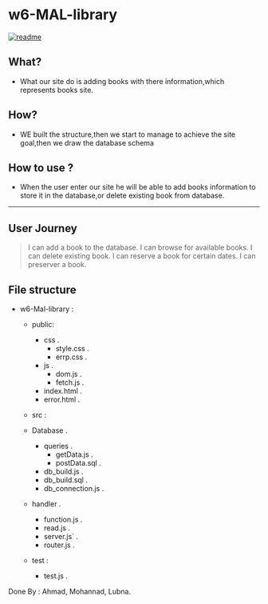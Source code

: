 # w6-MAL-library



<a href="https://imgbb.com/"><img src="https://image.ibb.co/bPBQqe/readme.png" alt="readme" border="0"></a>


## What?

* What our site do is adding books with there information,which represents books site.

## How?
* WE built the structure,then we start to manage to achieve the site goal,then we draw the database schema

## How to use ?

* When the user enter our site he will be able to add books information to store it in the database,or delete existing book from database.

_____________________________________________________________________

## User Journey

> I can add a book to the database.
> I can browse for available books.
> I can delete existing book.
> I can reserve a book for certain dates.
> I can preserver a book.

## File structure
* w6-Mal-library :
  * public:
    * css .
        * style.css  .
        * errp.css .
    * js  .
        * dom.js  .
        * fetch.js .
     * index.html .
     * error.html .
  * src :
   * Database .
      * queries .
        * getData.js .
        * postData.sql .
      * db_build.js .
      * db_build.sql .
      * db_connection.js .
  * handler .
      * function.js .
      * read.js .
    * server.js` .
    * router.js .

  * test :
    * test.js .


Done By : Ahmad, Mohannad, Lubna.